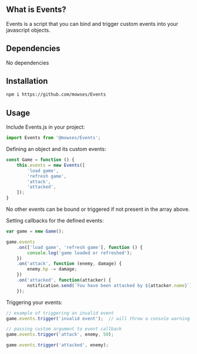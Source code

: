What is Events?
--------------------------------------
Events is a script that you can bind and trigger custom events into your javascript objects.


Dependencies
--------------------------------------
No dependencies


Installation
--------------------------------------
```sh
npm i https://github.com/mowses/Events
```


Usage
----------------------------

Include Events.js in your project:

```javascript
import Events from '@mowses/Events';
```

Defining an object and its custom events:

```javascript
const Game = function () {
    this.events = new Events([
        'load game',
        'refresh game',
        'attack',
        'attacked',
    ]);
}
```

No other events can be bound or triggered if not present in the array above.


Setting callbacks for the defined events:

```javascript
var game = new Game();

game.events
    .on(['load game', 'refresh game'], function () {
		console.log('game loaded or refreshed');
	})
    .on('attack', function (enemy, damage) {
        enemy.hp -= damage;
    })
	.on('attacked', function(attacker) {
		notification.send(`You have been attacked by ${attacker.name}`);
	});
```

Triggering your events:

```javascript
// example of triggering an invalid event
game.events.trigger('invalid event');  // will throw a console warning

// passing custom argument to event callback
game.events.trigger('attack', enemy, 50);

game.events.trigger('attacked', enemy);
```

